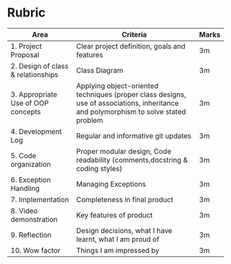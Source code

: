 # Rubric

| Area                               | Criteria                                                                                                                             | Marks |
| ---------------------------------- | ------------------------------------------------------------------------------------------------------------------------------------ | ----- |
| 1. Project Proposal                | Clear project definition, goals and features                                                                                         | 3m    |
| 2. Design of class & relationships | Class Diagram                                                                                                                        | 3m    |
| 3. Appropriate Use of OOP concepts | Applying object-oriented techniques (proper class designs, use of associations, inheritance and polymorphism to solve stated problem | 3m    |
| 4. Development Log                 | Regular and informative git updates                                                                                                  | 3m    |
| 5. Code organization               | Proper modular design, Code readability (comments,docstring & coding styles)                                                         | 3m    |
| 6. Exception Handling              | Managing Exceptions                                                                                                                  | 3m    |
| 7. Implementation                  | Completeness in final product                                                                                                        | 3m    |
| 8. Video demonstration             | Key features of product                                                                                                              | 3m    |
| 9. Reflection                      | Design decisions, what I have learnt, what I am proud of                                                                             | 3m    |
| 10. Wow factor                     | Things I am impressed by                                                                                                             | 3m    |
